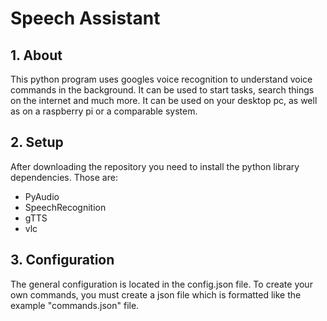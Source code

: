 # Speech Assistant

## 1. About
This python program uses googles voice recognition to understand voice commands in the background. It can be used to start tasks,
search things on the internet and much more.
It can be used on your desktop pc, as well as on a raspberry pi or a comparable system.

## 2. Setup
After downloading the repository you need to install the python library dependencies. Those are:
- PyAudio
- SpeechRecognition
- gTTS
- vlc

## 3. Configuration
The general configuration is located in the config.json file.
To create your own commands, you must create a json file which is formatted like the example "commands.json" file.
